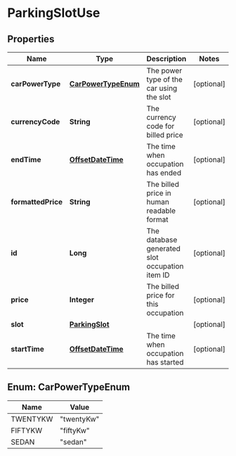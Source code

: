 
# ParkingSlotUse

## Properties
Name | Type | Description | Notes
------------ | ------------- | ------------- | -------------
**carPowerType** | [**CarPowerTypeEnum**](#CarPowerTypeEnum) | The power type of the car using the slot |  [optional]
**currencyCode** | **String** | The currency code for billed price |  [optional]
**endTime** | [**OffsetDateTime**](OffsetDateTime.md) | The time when occupation has ended |  [optional]
**formattedPrice** | **String** | The billed price in human readable format |  [optional]
**id** | **Long** | The database generated slot occupation item ID |  [optional]
**price** | **Integer** | The billed price for this occupation |  [optional]
**slot** | [**ParkingSlot**](ParkingSlot.md) |  |  [optional]
**startTime** | [**OffsetDateTime**](OffsetDateTime.md) | The time when occupation has started |  [optional]


<a name="CarPowerTypeEnum"></a>
## Enum: CarPowerTypeEnum
Name | Value
---- | -----
TWENTYKW | &quot;twentyKw&quot;
FIFTYKW | &quot;fiftyKw&quot;
SEDAN | &quot;sedan&quot;



